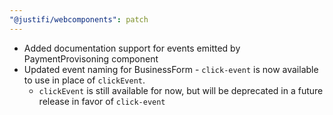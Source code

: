 ```yaml
---
"@justifi/webcomponents": patch
---
```


 - Added documentation support for events emitted by PaymentProvisoning component
 - Updated event naming for BusinessForm - `click-event` is now available to use in place of `clickEvent`. 
   - `clickEvent` is still available for now, but will be deprecated in a future release in favor of `click-event`
